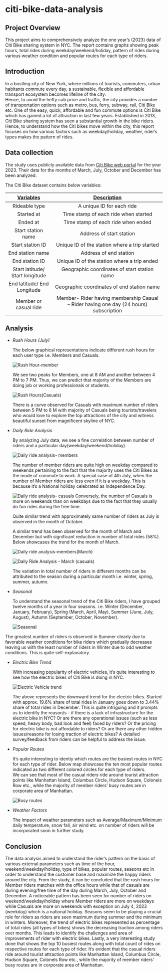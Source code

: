 # citi-bike-data-analysis

## Project Overview
This project aims to comprehensively analyze the one year’s (2023) data of Citi Bike sharing system in NYC. The report contains graphs showing peak hours, total rides during weekday/weekend/holiday, pattern of rides during various weather condition and popular routes for each type of riders. 

## Introduction
In a bustling city of New York, where millions of tourists, commuters, urban habitants commute every day, a sustainable, flexible and affordable transport ecosystem becomes lifeline of the city.
<br/>
Hence, to avoid the hefty cab price and traffic, the city provides a number of transportation options such as metro, bus, ferry, subway, rail, Citi Bike etc. One of the easy, quick, affordable and fun commute options is Citi Bike which has gained a lot of attraction in last few years.  Established in 2013, Citi Bike sharing system has seen a substantial growth in the bike riders. Hence, to understand how the Citi bikes move within the city, this report focuses on how various factors such as weekday/holiday, weather, rider’s types makes the pattern of rides. 

## Data collection
The study uses publicly available data from [Citi Bike web portal](https://citibikenyc.com/system-data) for the year 2023. Their data for the months of March, July, October and December has been analyzed.

The Citi Bike dataset contains below variables:

| <ins> Variables </ins> | <ins> Description </ins> |
| :-------: | :----------: |
|  Rideable type  | A unique ID for each ride |
| Started at | Time stamp of each ride when started |
| Ended at | Time stamp of each ride when ended |
| Start station name | Address of start station |
| Start station ID | Unique ID of the station where a trip started |
| End station name | Address of end station |
| End station ID | Unique ID of the station where a trip ended |
| Start latitude/ Start longitude | Geographic coordinates of start station name |
| End latitude/ End Longitude | Geographic coordinates of end station name |
| Member or casual ride | Member- Rider having membership Casual – Rider having one day (24 hours) subscription|

## Analysis
 + *Rush Hours (July)*
   
   The below graphical representations indicate different rush hours for each user type i.e. Members and Casuals.

   ![Rush Hour-member](https://github.com/amo11/citi-bike-data-analysis/assets/169110417/823d3f4f-41ca-4482-bf93-970637d3941c)

   We see two peaks for Members, one at 8 AM and another between 4 PM to 7 PM. Thus, we can predict that majority of the Members are 
   doing job or working professionals or students.
   
   ![Rush Hours(Casuals)](https://github.com/amo11/citi-bike-data-analysis/assets/169110417/98cff7c4-ebb3-4244-a282-8213975259a3)

   There is a curve observed for Casuals with maximum number of riders between 5 PM to 6 M with majority of Casuals being tourists/travelers who would love to explore the top attractions of the city and witness beautiful sunset from magnificent skyline of NYC. 

 + *Daily Ride Analysis*
   
   By analyzing July data, we see a fine correlation between number of riders and a particular day(weekday/weekend/holiday).

   ![Daily ride analysis- members](https://github.com/amo11/citi-bike-data-analysis/assets/169110417/77a736dd-723f-4872-b89d-ec538abf44f4)

   The number of member riders are quite high on weekday compared to weekends pertaining to the fact that the majority uses the Citi Bikes as the mode of commute to work. A special case of 4th July, when the number of Member riders are less even if it is a weekday. This is because it’s a National holiday celebrated as Independence Day.

   ![Daily ride analysis- casuals](https://github.com/amo11/citi-bike-data-analysis/assets/169110417/ada76017-6a70-4227-8bf1-287ca13d2594)
   Conversely, the number of Casuals is more on weekends than on weekdays due to the fact that they usually do fun rides during the free time.

   Quite similar trend with approximately same number of riders as July is observed in the month of October.

   A similar trend has been observed for the month of March and December but with significant reduction in number of total rides (58%). Below showcases the trend for the month of March.

   ![Daily ride analysis-members(March)](https://github.com/amo11/citi-bike-data-analysis/assets/169110417/73aeed45-6985-418f-b941-21d9a41eff25)


   ![Daily Ride Analysis - March (casuals)](https://github.com/amo11/citi-bike-data-analysis/assets/169110417/dc4aaecf-ceca-4149-b9dd-ea980244789c)

   The variation in total number of riders in different months can be attributed to the season during a particular month i.e. winter, spring, summer, autumn.

 + *Seasonal*
   
   To understand the seasonal trend of the Citi Bike riders, I have grouped twelve months of a year in four seasons. i.e. Winter (December, January, February), Spring (March, April, May), Summer (June, July, August), Autumn (September, October, November).

   ![Seasonal](https://github.com/amo11/citi-bike-data-analysis/assets/169110417/45ff638a-70d2-4a97-94b1-57e2852d97e9)

The greatest number of riders is observed in Summer clearly due to favorable weather conditions for bike riders which gradually decreases leaving us with the least number of riders in Winter due to odd weather conditions. This is quite self-explanatory. 

+ *Electric Bike Trend*
  
  With increasing popularity of electric vehicles, it’s quite interesting to see how the electric bikes of Citi Bike is doing in NYC.

  ![Electric Vehicle trend](https://github.com/amo11/citi-bike-data-analysis/assets/169110417/32a8f3cc-5e34-47a6-a127-628c940ab8d4)

  The above represents the downward trend for the electric bikes. Started with approx. 19.6% share of total rides in January goes down to 3.44% share of total rides in December. This is quite intriguing and it prompts us to identify the reason/s - if there is a lack of infrastructure for the electric bike in NYC? Or are there any operational issues (such as less speed, heavy body, bad look and feel) faced by riders? Or the pricing for electric bike is not affordable to riders? Or are there any other hidden issues/reasons for losing traction of electric bikes? A detailed survey/feedback from riders can be helpful to address the issue.

+ *Popular Routes*
  
  It’s quite interesting to identiy which routes are the busiest routes in NYC for each type of rider. Below map showcase the ten most popular routes indicated as two different colored circles for each type of riders.
  <br/>
  We can see that most of the casual riders ride around tourist attraction points like Manhattan Island, Columbus Circle, Hudson Square, Colonels Row etc., while the majority of member riders’ busy routes are in corporate area of Manhattan.

  ![Busy routes](https://github.com/amo11/citi-bike-data-analysis/assets/169110417/9a21f2f0-5e1c-4eac-902c-3c78609ea2cd)

+ *Weather Factors*

  The impact of weather parameters such as Average/Maximum/Minimum daily temperature, snow fall, air wind etc. on number of riders will be incorporated soon in further study.

## Conclusion
The data analysis aimed to understand the rider’s pattern on the basis of various external parameters such as time of the hour, weekend/weekday/holiday, type of bikes, popular routes, seasons etc in order to understand the customer base and maximize the happy riders around the city. From the study, it can be concluded that the rush hours for Member riders matches with the office hours while that of casuals are during evening/free time of the day during March, July, October and December. A noticeable pattern has been seen for number of riders on weekend/weekday/holiday where Member riders are more on weekdays while Casuals are more on weekends with exception on July 4, 2023 (weekday) which is a national holiday. Seasons seem to be playing a crucial role for riders as riders are seen maximum during summer and the minimum in winters. Moreover, the trend of electric bikes represented as percentage of total rides (all types of bikes) shows the decreasing traction among riders over months. This leads to identify the challenges and area of improvements of rider with electric bikes. Lastly, a very interesting study done that shows the top 10 busiest routes along with total count of rides on respective routes for each type of rider. It’s evident that the casual riders ride around tourist attraction points like Manhattan Island, Columbus Circle, Hudson Square, Colonels Row etc., while the majority of member riders’ busy routes are in corporate area of Manhattan.



 

